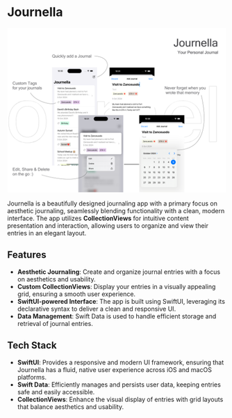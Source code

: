 # Journella
<img src="https://github.com/ribhu69/Journella/blob/main/Banner.png" alt="Valora Product Banner"/>


Journella is a beautifully designed journaling app with a primary focus on aesthetic journaling, seamlessly blending functionality with a clean, modern interface. The app utilizes **CollectionViews** for intuitive content presentation and interaction, allowing users to organize and view their entries in an elegant layout.

## Features

- **Aesthetic Journaling**: Create and organize journal entries with a focus on aesthetics and usability.
- **Custom CollectionViews**: Display your entries in a visually appealing grid, ensuring a smooth user experience.
- **SwiftUI-powered Interface**: The app is built using SwiftUI, leveraging its declarative syntax to deliver a clean and responsive UI.
- **Data Management**: Swift Data is used to handle efficient storage and retrieval of journal entries.

## Tech Stack

- **SwiftUI**: Provides a responsive and modern UI framework, ensuring that Journella has a fluid, native user experience across iOS and macOS platforms.
- **Swift Data**: Efficiently manages and persists user data, keeping entries safe and easily accessible.
- **CollectionViews**: Enhance the visual display of entries with grid layouts that balance aesthetics and usability.
